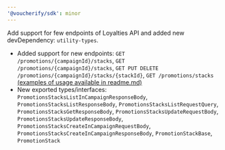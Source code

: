```yaml
---
'@voucherify/sdk': minor
---
```


Add support for few endpoints of Loyalties API and added new devDependency: `utility-types`.
- Added support for new endpoints: `GET /promotions/{campaignId}/stacks`, `GET /promotions/{campaignId}/stacks`, `GET PUT DELETE /promotions/{campaignId}/stacks/{stackId}`, `GET /promotions/stacks` [(examples of usage available in readme.md)](..%2F..%2Fpackages%2Fsdk%2FREADME.md)
- New exported types/interfaces: `PromotionsStacksListInCampaignResponseBody`, `PromotionsStacksListResponseBody`, `PromotionsStacksListRequestQuery`, `PromotionsStacksGetResponseBody`, `PromotionsStacksUpdateRequestBody`, `PromotionsStacksUpdateResponseBody`, `PromotionsStacksCreateInCampaignRequestBody`, `PromotionsStacksCreateInCampaignResponseBody`, `PromotionStackBase`, `PromotionStack`
